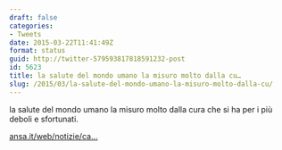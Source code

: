```yaml
---
draft: false
categories:
- Tweets
date: 2015-03-22T11:41:49Z
format: status
guid: http://twitter-579593817818591232-post
id: 5623
title: la salute del mondo umano la misuro molto dalla cu…
slug: /2015/03/la-salute-del-mondo-umano-la-misuro-molto-dalla-cu/
---
```


la salute del mondo umano la misuro molto dalla cura che si ha per i più deboli e sfortunati.

[ansa.it/web/notizie/ca…](http://www.ansa.it/web/notizie/canali/energiaeambiente/acqua/ultimenews/2015/03/21/unicef-750-milioni-persone-non-hanno-acqua-potabile_7ad1ce99-55ae-422e-a054-294d54d36cb6.html)